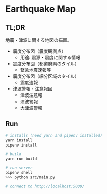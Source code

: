 # Earthquake Map

## TL;DR

地震・津波に関する地図の描画。

- 震度分布図（震度観測点）
  - 用途: 震源・震度に関する情報
- 震度分布図（都道府県のタイル）
  - 緊急地震速報等
- 震度分布図（細分区域のタイル）
  - 震度速報
- 津波警報・注意報図
  - 津波注意報
  - 津波警報
  - 大津波警報

## Run

```bash
# installs (need yarn and pipenv installed)
yarn install
pipenv install

# build
yarn run build

# run server
pipenv shell
>>> python src/main.py

# connect to http://localhost:5000/
```
